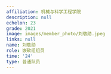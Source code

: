 ```yaml
---
affiliation: 机械与科学工程学院
description: null
echelon: 23
grade: 2021
image: images/member_photo/刘敬勋.jpeg
links: null
name: 刘敬勋
role: 嵌软组组员
time: '24'
type: 普通队员
---
```

